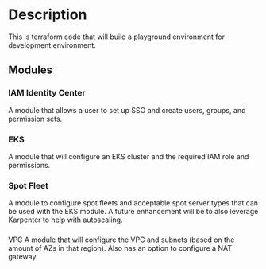 # Description
This is terraform code that will build a playground environment for development environment. 

## Modules
### IAM Identity Center
A module that allows a user to set up SSO and create users, groups, and permission sets.

### EKS
A module that will configure an EKS cluster and the required IAM role and permissions.

### Spot Fleet
A module to configure spot fleets and acceptable spot server types that can be used with the EKS module. A future enhancement will be to also leverage Karpenter to help with autoscaling.

###
VPC
A module that will configure the VPC and subnets (based on the amount of AZs in that region). Also has an option to configure a NAT gateway.

